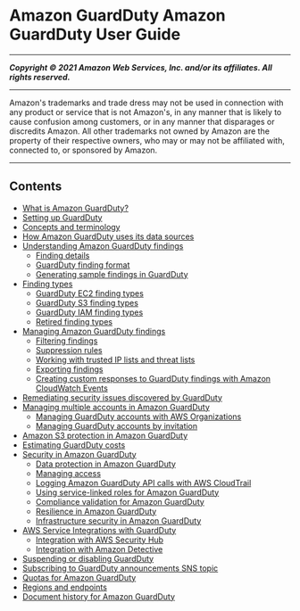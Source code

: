 # Amazon GuardDuty Amazon GuardDuty User Guide

-----
*****Copyright &copy; 2021 Amazon Web Services, Inc. and/or its affiliates. All rights reserved.*****

-----
Amazon's trademarks and trade dress may not be used in 
     connection with any product or service that is not Amazon's, 
     in any manner that is likely to cause confusion among customers, 
     or in any manner that disparages or discredits Amazon. All other 
     trademarks not owned by Amazon are the property of their respective
     owners, who may or may not be affiliated with, connected to, or 
     sponsored by Amazon.

-----
## Contents
+ [What is Amazon GuardDuty?](what-is-guardduty.md)
+ [Setting up GuardDuty](guardduty_settingup.md)
+ [Concepts and terminology](guardduty_concepts.md)
+ [How Amazon GuardDuty uses its data sources](guardduty_data-sources.md)
+ [Understanding Amazon GuardDuty findings](guardduty_findings.md)
   + [Finding details](guardduty_findings-summary.md)
   + [GuardDuty finding format](guardduty_finding-format.md)
   + [Generating sample findings in GuardDuty](sample_findings.md)
+ [Finding types](guardduty_finding-types-active.md)
   + [GuardDuty EC2 finding types](guardduty_finding-types-ec2.md)
   + [GuardDuty S3 finding types](guardduty_finding-types-s3.md)
   + [GuardDuty IAM finding types](guardduty_finding-types-iam.md)
   + [Retired finding types](guardduty_finding-types-retired.md)
+ [Managing Amazon GuardDuty findings](findings_management.md)
   + [Filtering findings](guardduty_filter-findings.md)
   + [Suppression rules](findings_suppression-rule.md)
   + [Working with trusted IP lists and threat lists](guardduty_upload-lists.md)
   + [Exporting findings](guardduty_exportfindings.md)
   + [Creating custom responses to GuardDuty findings with Amazon CloudWatch Events](guardduty_findings_cloudwatch.md)
+ [Remediating security issues discovered by GuardDuty](guardduty_remediate.md)
+ [Managing multiple accounts in Amazon GuardDuty](guardduty_accounts.md)
   + [Managing GuardDuty accounts with AWS Organizations](guardduty_organizations.md)
   + [Managing GuardDuty accounts by invitation](guardduty_invitations.md)
+ [Amazon S3 protection in Amazon GuardDuty](s3_detection.md)
+ [Estimating GuardDuty costs](monitoring_costs.md)
+ [Security in Amazon GuardDuty](security.md)
   + [Data protection in Amazon GuardDuty](data-protection.md)
   + [Managing access](guardduty_managing_access.md)
   + [Logging Amazon GuardDuty API calls with AWS CloudTrail](logging-using-cloudtrail.md)
   + [Using service-linked roles for Amazon GuardDuty](using-service-linked-roles.md)
   + [Compliance validation for Amazon GuardDuty](compliance-validation.md)
   + [Resilience in Amazon GuardDuty](disaster-recovery-resiliency.md)
   + [Infrastructure security in Amazon GuardDuty](infrastructure-security.md)
+ [AWS Service Integrations with GuardDuty](guardduty_integrations.md)
   + [Integration with AWS Security Hub](securityhub-integration.md)
   + [Integration with Amazon Detective](detective-integration.md)
+ [Suspending or disabling GuardDuty](guardduty_suspend-disable.md)
+ [Subscribing to GuardDuty announcements SNS topic](guardduty_sns.md)
+ [Quotas for Amazon GuardDuty](guardduty_limits.md)
+ [Regions and endpoints](guardduty_regions.md)
+ [Document history for Amazon GuardDuty](doc-history.md)